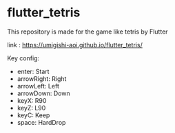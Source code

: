 # flutter_tetris

This repository is made for the game like tetris by Flutter

link : https://umigishi-aoi.github.io/flutter_tetris/

Key config:

- enter:  Start
- arrowRight:  Right
- arrowLeft:  Left
- arrowDown:  Down
- keyX:  R90
- keyZ:  L90
- keyC:  Keep
- space:  HardDrop